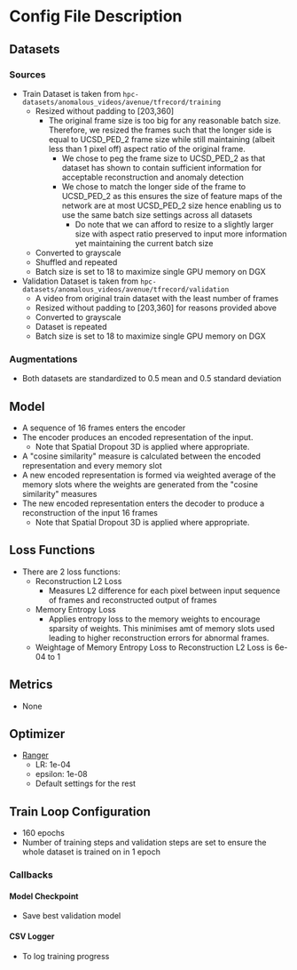 # Config File Description
## Datasets
### Sources
- Train Dataset is taken from `hpc-datasets/anomalous_videos/avenue/tfrecord/training`
  - Resized without padding to [203,360]
    - The original frame size is too big for any reasonable batch size. Therefore, we resized the frames such that the longer side is equal to UCSD_PED_2 frame size while still maintaining (albeit less than 1 pixel off) aspect ratio of the original frame. 
      - We chose to peg the frame size to UCSD_PED_2 as that dataset has shown to contain sufficient information for acceptable reconstruction and anomaly detection
      - We chose to match the longer side of the frame to UCSD_PED_2 as this ensures the size of feature maps of the network are at most UCSD_PED_2 size hence enabling us to use the same batch size settings across all datasets
        - Do note that we can afford to resize to a slightly larger size with aspect ratio preserved to input more information yet maintaining the current batch size
  - Converted to grayscale
  - Shuffled and repeated
  - Batch size is set to 18 to maximize single GPU memory on DGX
- Validation Dataset is taken from `hpc-datasets/anomalous_videos/avenue/tfrecord/validation`
  - A video from original train dataset with the least number of frames
  - Resized without padding to [203,360] for reasons provided above
  - Converted to grayscale
  - Dataset is repeated
  - Batch size is set to 18 to maximize single GPU memory on DGX
### Augmentations
- Both datasets are standardized to 0.5 mean and 0.5 standard deviation
## Model
- A sequence of 16 frames enters the encoder
- The encoder produces an encoded representation of the input. 
  - Note that Spatial Dropout 3D is applied where appropriate.
- A "cosine similarity" measure is calculated between the encoded representation and every memory slot
- A new encoded representation is formed via weighted average of the memory slots where the weights are generated from the "cosine similarity" measures
- The new encoded representation enters the decoder to produce a reconstruction of the input 16 frames
  - Note that Spatial Dropout 3D is applied where appropriate.
## Loss Functions
- There are 2 loss functions:
  - Reconstruction L2 Loss
    - Measures L2 difference for each pixel between input sequence of frames and reconstructed output of frames
  - Memory Entropy Loss 
    - Applies entropy loss to the memory weights to encourage sparsity of weights. This minimises amt of memory slots used leading to higher reconstruction errors for abnormal frames. 
  - Weightage of Memory Entropy Loss to Reconstruction L2 Loss is 6e-04 to 1
## Metrics
- None
## Optimizer
- [Ranger](https://www.tensorflow.org/addons/api_docs/python/tfa/optimizers/RectifiedAdam)
  - LR: 1e-04
  - epsilon: 1e-08
  - Default settings for the rest
## Train Loop Configuration
- 160 epochs
- Number of training steps and validation steps are set to ensure the whole dataset is trained on in 1 epoch
### Callbacks
#### Model Checkpoint
- Save best validation model
#### CSV Logger
- To log training progress
